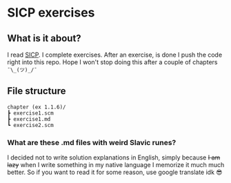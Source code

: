 # SICP exercises

## What is it about?
I read [SICP](https://en.wikipedia.org/wiki/Structure_and_Interpretation_of_Computer_Programs). I complete exercises. After an exercise, is done I push the code right into this repo. Hope I won't stop doing this after a couple of chapters `¯\_(ツ)_/¯`

## File structure
```
chapter (ex 1.1.6)/
┣ exercise1.scm
┣ exercise1.md
┗ exercise2.scm
```

### What are these .md files with weird Slavic runes?
I decided not to write solution explanations in English, simply because ~~I am lazy~~ when I write something in my native language I memorize it much much better. So if you want to read it for some reason, use google translate idk 😎